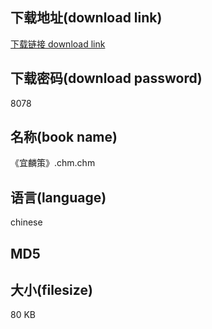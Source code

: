 ## 下载地址(download link)
[下载链接 download link](https://tutu365.netlify.app/?s=%E3%80%8A%E5%AE%9C%E9%BA%9F%E7%AD%96%E3%80%8B.chm)

## 下载密码(download password)
8078

## 名称(book name)
《宜麟策》.chm.chm

## 语言(language)
chinese

## MD5


## 大小(filesize)
80 KB
